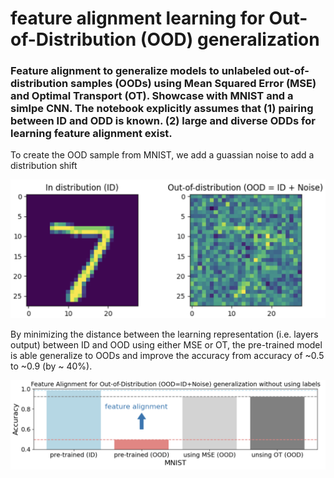 # feature alignment learning for Out-of-Distribution (OOD) generalization

### Feature alignment to generalize models to unlabeled out-of-distribution samples (OODs) using Mean Squared Error (MSE) and Optimal Transport (OT). Showcase with MNIST and a simlpe CNN. The notebook explicitly assumes that (1) pairing between ID and ODD is known. (2) large and diverse ODDs for learning feature alignment exist.


To create the OOD sample from MNIST, we add a guassian noise to add a distribution shift


![](./samples.png)


By minimizing the distance between the learning representation (i.e. layers output) between ID and OOD using either MSE or OT, the pre-trained model is able generalize to OODs and improve the accuracy from accuracy of ~0.5 to ~0.9 (by ~ 40%).


![](./results.png)

